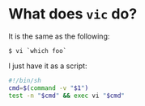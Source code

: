 # What does `vic` do?

It is the same as the following:

```
$ vi `which foo`
```

I just have it as a script:

```sh
#!/bin/sh
cmd=$(command -v "$1")
test -n "$cmd" && exec vi "$cmd"
```

